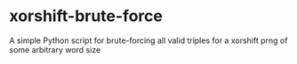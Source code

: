 # xorshift-brute-force
A simple Python script for brute-forcing all valid triples for a xorshift prng of some arbitrary word size
